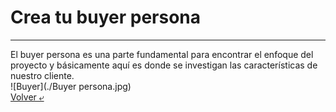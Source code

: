 # Crea tu buyer persona
---
El buyer persona es una parte fundamental para encontrar el enfoque del proyecto y básicamente aquí es donde se investigan las características de nuestro cliente.  
![Buyer](./Buyer persona.jpg)  
[Volver &ldca;](/README.md "Regresar a página principal")
